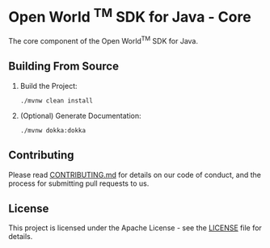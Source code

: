 # Open World <sup>TM</sup> SDK for Java - Core
The core component of the Open World<sup>TM</sup> SDK for Java.

## Building From Source

1. Build the Project:
    ```
    ./mvnw clean install
    ```

2. (Optional) Generate Documentation:
   ```
   ./mvnw dokka:dokka
   ```

## Contributing

Please read [CONTRIBUTING.md](CONTRIBUTING.md) for details on our code of conduct, and the process for submitting pull requests to us.

## License
This project is licensed under the Apache License - see the [LICENSE](LICENSE) file for details.
